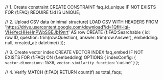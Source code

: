 

// 1. Create constraint
CREATE CONSTRAINT faq_id_unique IF NOT EXISTS FOR (f:FAQ) REQUIRE f.id IS UNIQUE;

// 2. Upload CSV data (minimal structure)
LOAD CSV WITH HEADERS FROM 'https://drive.usercontent.google.com/download?id=1QfH-lqi-VHeYecHHeHnPWpSGEJb19nrt' AS row
CREATE (f:FAQ:Searchable {
    id: row.ID,
    question: trim(row.Question),
    answer: trim(row.Answer),
    embedding: null,
    created_at: datetime()
});

// 3. Create vector index
CREATE VECTOR INDEX faq_embed IF NOT EXISTS
FOR (f:FAQ) ON (f.embedding)
OPTIONS {
    indexConfig: {
        `vector.dimensions`: 1536,
        `vector.similarity_function`: 'cosine'
    }
};

// 4. Verify
MATCH (f:FAQ) RETURN count(f) as total_faqs;